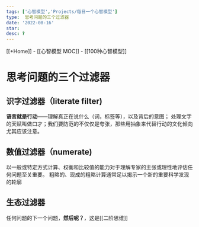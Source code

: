 ```yaml
---
tags: ['心智模型','Projects/每日一个心智模型']
type:  思考问题的三个过滤器
date: '2022-08-16'
star:
desc: ?
---
```

[[+Home]] - [[心智模型 MOC]] - [[100种心智模型]]


# 思考问题的三个过滤器

## 识字过滤器（literate filter)
**语言就是行动**——理解真正在说什么（词，标签等），以及背后的意图；
处理文字的天赋叫做口才；我们要防范的不仅仅是夸张，那些用抽象来代替行动的文化倾向尤其应该注意。


## 数值过滤器（numerate)
以一般或特定方式计算、权衡和比较值的能力对于理解专家的主张或理性地评估任何问题至关重要。
粗略的、现成的粗略计算通常足以揭示一个新的重要科学发现的轮廓


## 生态过滤器
任何问题的下一个问题，**然后呢？**，这是[[二阶思维]]
